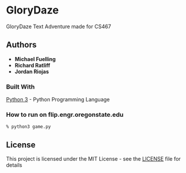 # GloryDaze

GloryDaze Text Adventure made for CS467

## Authors

* **Michael Fuelling**
* **Richard Ratliff**
* **Jordan Riojas**

### Built With

[Python 3](https://www.python.org/) - Python Programming Language

### How to run on flip.engr.oregonstate.edu

```
% python3 game.py
```

## License

This project is licensed under the MIT License - see the [LICENSE](LICENSE) file for details

